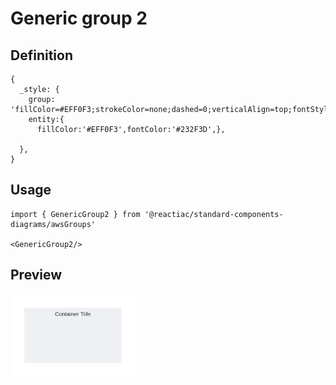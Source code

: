 # Generic group 2

## Definition

```
{
  _style: {
    group: 'fillColor=#EFF0F3;strokeColor=none;dashed=0;verticalAlign=top;fontStyle=0;fontColor=#232F3D;whiteSpace=wrap;html=1;',
    entity:{
      fillColor:'#EFF0F3',fontColor:'#232F3D',},
    
  },
}
```

## Usage

```
import { GenericGroup2 } from '@reactiac/standard-components-diagrams/awsGroups'

<GenericGroup2/>
```

## Preview

<img src="./generic-group-2.png" width="200"/>
